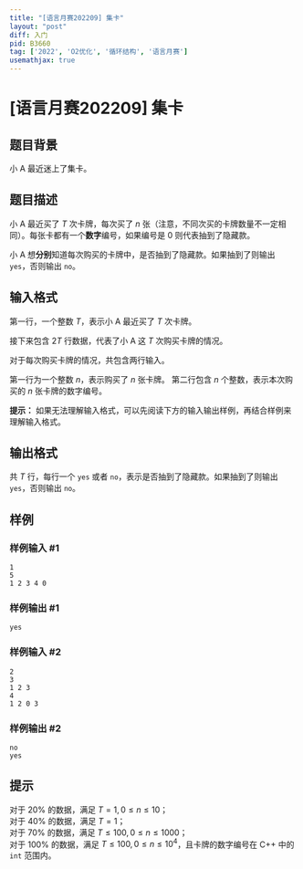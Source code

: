 ```yaml
---
title: "[语言月赛202209] 集卡"
layout: "post"
diff: 入门
pid: B3660
tag: ['2022', 'O2优化', '循环结构', '语言月赛']
usemathjax: true
---
```


# [语言月赛202209] 集卡
## 题目背景

小 A 最近迷上了集卡。
## 题目描述

小 A 最近买了 $T$ 次卡牌，每次买了 $n$ 张（注意，不同次买的卡牌数量不一定相同）。每张卡都有一个**数字**编号，如果编号是 0 则代表抽到了隐藏款。

小 A 想**分别**知道每次购买的卡牌中，是否抽到了隐藏款。如果抽到了则输出 `yes`，否则输出 `no`。




## 输入格式

第一行，一个整数 $T$，表示小 A 最近买了 $T$ 次卡牌。

接下来包含 $2T$ 行数据，代表了小 A 这 $T$ 次购买卡牌的情况。

对于每次购买卡牌的情况，共包含两行输入。

第一行为一个整数 $n$，表示购买了 $n$ 张卡牌。
第二行包含 $n$ 个整数，表示本次购买的 $n$ 张卡牌的数字编号。

**提示：** 如果无法理解输入格式，可以先阅读下方的输入输出样例，再结合样例来理解输入格式。
## 输出格式

共 $T$ 行，每行一个 `yes` 或者 `no`，表示是否抽到了隐藏款。如果抽到了则输出 `yes`，否则输出 `no`。
## 样例

### 样例输入 #1
```
1
5
1 2 3 4 0
```
### 样例输出 #1
```
yes
```
### 样例输入 #2
```
2
3
1 2 3
4
1 2 0 3
```
### 样例输出 #2
```
no
yes
```
## 提示

对于 $20\%$ 的数据，满足 $T=1,0\le n\le 10$；  
对于 $40\%$ 的数据，满足 $T=1$；  
对于 $70\%$ 的数据，满足 $T\le 100,0\le n\le 1000$；  
对于 $100\%$ 的数据，满足 $T\le 100,0\le n \le 10^4$，且卡牌的数字编号在 C++ 中的 `int` 范围内。
